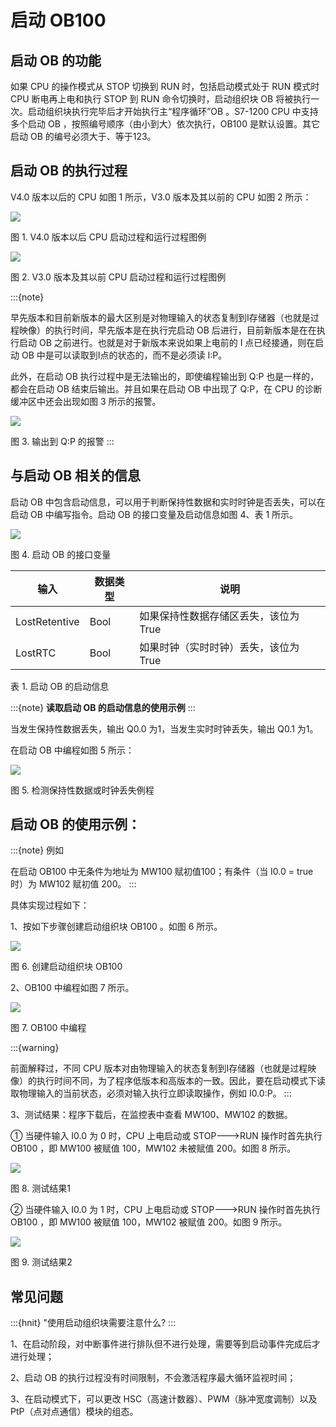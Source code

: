 # 启动 OB100

## 启动 OB 的功能

如果 CPU 的操作模式从 STOP 切换到 RUN 时，包括启动模式处于 RUN 模式时 CPU 断电再上电和执行 STOP 到 RUN 命令切换时，启动组织块 OB 将被执行一次。启动组织块执行完毕后才开始执行主“程序循环”OB 。S7-1200 CPU 中支持多个启动 OB ，按照编号顺序（由小到大）依次执行，OB100 是默认设置。其它启动 OB 的编号必须大于、等于123。

## 启动 OB 的执行过程

V4.0 版本以后的 CPU 如图 1 所示，V3.0 版本及其以前的 CPU 如图 2 所示：

![](images/08-01.jpg)

图 1. V4.0 版本以后 CPU 启动过程和运行过程图例

![](images/08-02.jpg)

图 2. V3.0 版本及其以前 CPU 启动过程和运行过程图例

:::{note} 

早先版本和目前新版本的最大区别是对物理输入的状态复制到I存储器（也就是过程映像）的执行时间，早先版本是在执行完启动 OB 后进行，目前新版本是在在执行启动 OB 之前进行。也就是对于新版本来说如果上电前的 I 点已经接通，则在启动 OB 中是可以读取到I点的状态的，而不是必须读 I:P。

此外，在启动 OB 执行过程中是无法输出的，即使编程输出到 Q:P 也是一样的，都会在启动 OB 结束后输出。并且如果在启动 OB 中出现了 Q:P，在 CPU 的诊断缓冲区中还会出现如图 3 所示的报警。

![](images/08-03.jpg)

图 3. 输出到 Q:P 的报警
:::

## 与启动 OB 相关的信息

启动 OB 中包含启动信息，可以用于判断保持性数据和实时时钟是否丢失，可以在启动 OB 中编写指令。启动 OB 的接口变量及启动信息如图 4、表 1 所示。

![](images/08-04.JPG)

图 4. 启动 OB 的接口变量

| 输入          | 数据类型 | 说明                                  |
| ------------- | -------- | ------------------------------------- |
| LostRetentive | Bool     | 如果保持性数据存储区丢失，该位为 True |
| LostRTC       | Bool     | 如果时钟（实时时钟）丢失，该位为 True |

表 1. 启动 OB 的启动信息



:::{note}  **读取启动 OB 的启动信息的使用示例**
:::

当发生保持性数据丢失，输出 Q0.0 为1，当发生实时时钟丢失，输出 Q0.1 为1。


在启动 OB 中编程如图 5 所示：

![](images/08-05.JPG)

图 5. 检测保持性数据或时钟丢失例程

## 启动 OB 的使用示例：

:::{note} 例如

在启动 OB100 中无条件为地址为 MW100 赋初值100；有条件（当 I0.0 = true 时）为 MW102 赋初值 200。
:::

具体实现过程如下：

1、按如下步骤创建启动组织块 OB100 。如图 6 所示。

![](images/08-06.JPG)

图 6. 创建启动组织块 OB100

2、OB100 中编程如图 7 所示。

![](images/08-07.JPG)

图 7. OB100 中编程

:::{warning}

前面解释过，不同 CPU 版本对由物理输入的状态复制到I存储器（也就是过程映像）的执行时间不同，为了程序低版本和高版本的一致。因此，要在启动模式下读取物理输入的当前状态，必须对输入执行立即读取操作，例如 I0.0:P。
:::

3、测试结果：程序下载后，在监控表中查看 MW100、MW102 的数据。

① 当硬件输入 I0.0 为 0 时，CPU 上电启动或 STOP--->RUN 操作时首先执行 OB100 ，即 MW100 被赋值 100，MW102 未被赋值 200。如图 8 所示。

![](images/08-08.jpg)

图 8. 测试结果1

② 当硬件输入 I0.0 为 1 时，CPU 上电启动或 STOP--->RUN 操作时首先执行 OB100 ，即 MW100 被赋值 100，MW102 被赋值 200。如图 9 所示。

![](images/08-09.jpg)

图 9. 测试结果2


## 常见问题

:::{hnit} "使用启动组织块需要注意什么?
:::

1、在启动阶段，对中断事件进行排队但不进行处理，需要等到启动事件完成后才进行处理；

2、启动 OB 的执行过程没有时间限制，不会激活程序最大循环监视时间；

3、在启动模式下，可以更改 HSC（高速计数器）、PWM（脉冲宽度调制）以及 PtP（点对点通信）模块的组态。